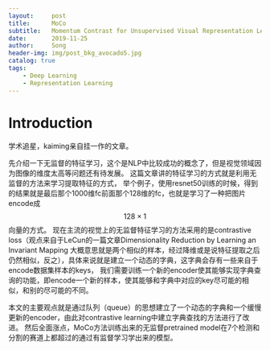 ```yaml
---
layout:     post
title:      MoCo
subtitle:   Momentum Contrast for Unsupervised Visual Representation Learning
date:       2019-11-25
author:     Song
header-img: img/post_bkg_avocado5.jpg
catalog: true
tags:
    - Deep Learning
    - Representation Learning
---
```


# Introduction
学术追星，kaiming亲自挂一作的文章。

先介绍一下无监督的特征学习，这个是NLP中比较成功的概念了，但是视觉领域因为图像的维度太高等问题还有待发展。
这篇文章讲的特征学习的方式就是利用无监督的方法来学习提取特征的方式，
举个例子，使用resnet50训练的时候，得到的结果就是最后那个1000维fc前面那个128维的fc，也就是学习了一种把图片encode成 $$128\times 1$$ 向量的方式。 
现在主流的视觉上的无监督特征学习的方法采用的是contrastive loss（观点来自于LeCun的一篇文章Dimensionality Reduction by Learning an Invariant Mapping 
大概意思就是两个相似的样本，经过降维或是说特征提取之后仍然相似，反之），具体来说就是建立一个动态的字典，这字典会存有一些来自于encode数据集样本的keys，
我们需要训练一个新的encoder使其能够实现字典查询的功能，即encode一个新的样本，使其能够和字典中对应的key尽可能的相似，和别的尽可能的不同。

本文的主要观点就是通过队列（queue）的思想建立了一个动态的字典和一个缓慢更新的encoder，由此对contrastive learning中建立字典查找的方法进行了改进。
然后全面涨点，MoCo方法训练出来的无监督pretrained model在7个检测和分割的赛道上都超过的通过有监督学习学出来的模型。

# 
